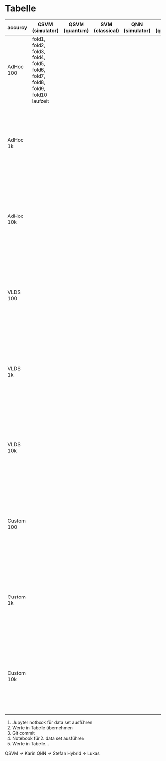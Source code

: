 # Tabelle

| accurcy    | QSVM (simulator)                                                                   | QSVM (quantum) | SVM (classical) | QNN (simulator) | QNN (quantum) | NN (classical) | Hybrid (simulator)                                                                                        | Hybrid (quantum) |
|------------|------------------------------------------------------------------------------------|----------------|-----------------|-----------------|---------------|----------------|-----------------------------------------------------------------------------------------------------------|------------------|
| AdHoc 100  | fold1, fold2, fold3, fold4, fold5, fold6, fold7, fold8, fold9, fold10<br/>laufzeit |                |                 |                 |               | 0.571          | 0.56, 0.52, 0.68, 0.48, 0.72, 0.56, 0.56, 0.52, 0.68, 0.56<br/>training: 167.044214s                      | 0.9              |
| AdHoc 1k   |                                                                                    |                |                 |                 |               | 0.523          | 0.6200, 0.5600, 0.6200, 0.5920, 0.5760, 0.5040, 0.6000, 0.7200, 0.6520, 0.6240<br/>training: 1459.594235s | 0.8              |
| AdHoc 10k  |                                                                                    |                |                 |                 |               | 0.61           | 0.6204, 0.5348, 0.5764, 0.5936, 0.5064, 0.5276, 0.5516, 0.6028, 0.5232, 0.5904<br/>training: 6763.651939s | 0.8              |
| VLDS 100   |                                                                                    |                |                 |                 |               | 0.95           | 1.0000, 0.9600, 0.9600, 0.9600, 0.9600, 0.9200, 0.9600, 0.9600, 0.9600, 0.9600<br/>training: 77.035424s   |                  |
| VLDS 1k    |                                                                                    |                |                 |                 |               | 0.85           | 0.8160, 0.7840, 0.8240, 0.8520, 0.8080, 0.8160, 0.8240, 0.7840, 0.8360, 0.7720<br/>training: 960.902721s  |                  |
| VLDS 10k   |                                                                                    |                |                 |                 |               | 0.99           | 0.9984, 0.9948, 0.8368, 0.9892, 0.9944, 0.9956, 0.9984, 0.9988, 0.9988, 0.9980<br/>training: 6656.448425s | 0.8              |
| Custom 100 |                                                                                    |                |                 |                 |               | 0.71           | 0.7200, 0.7200, 0.7200, 0.7200, 0.7200, 0.7200, 0.7200, 0.7200, 0.7200, 0.7200<br/>training: 77.34316s    | 0.8              |
| Custom 1k  |                                                                                    |                |                 |                 |               | 0.72           | 0.7280, 0.7280, 0.7280, 0.7280, 0.7280, 0.7280, 0.7280, 0.7280, 0.7280, 0.7280<br/>training: 958.979004   |                  |
| Custom 10k |                                                                                    |                |                 |                 |               | 0.70           | 0.7032, 0.7032, 0.7032, 0.7032, 0.7032, 0.7032, 0.7032, 0.7032, 0.7032, 0.7032<br/>training: 9622.334844s |                  |

1. Jupyter notbook für data set ausführen
2. Werte in Tabelle übernehmen
3. Git commit
4. Notebook für 2. data set ausführen
5. Werte in Tabelle...

QSVM -> Karin
QNN -> Stefan
Hybrid -> Lukas
